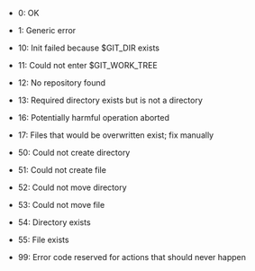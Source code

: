 * 0: OK
* 1: Generic error
* 10: Init failed because $GIT_DIR exists
* 11: Could not enter $GIT_WORK_TREE
* 12: No repository found
* 13: Required directory exists but is not a directory
* 16: Potentially harmful operation aborted
* 17: Files that would be overwritten exist; fix manually

* 50: Could not create directory
* 51: Could not create file
* 52: Could not move directory
* 53: Could not move file
* 54: Directory exists
* 55: File exists

* 99: Error code reserved for actions that should never happen
